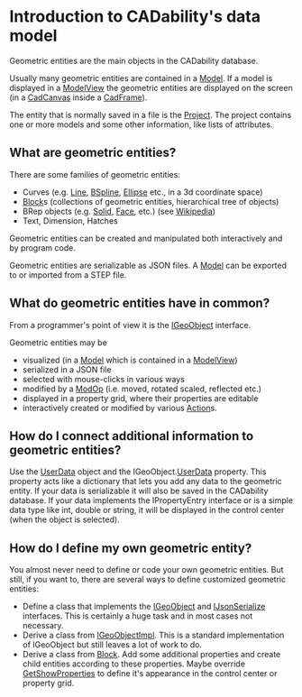 # Introduction to CADability's data model

Geometric entities are the main objects in the CADability database.

Usually many geometric entities are contained in a [Model](../api/CADability.Model.html). If a model is displayed in a [ModelView](../api/CADability.ModelView.html) the geometric entities 
are displayed on the screen (in a [CadCanvas](../../CADabilityFormsDoc/api/CADability.Forms.CadCanvas.html) inside a [CadFrame](../../CADabilityFormsDoc/api/CADability.Forms.CadFrame.html)). 

The entity that is normally saved in a file is the [Project](../api/CADability.Project.html). The project contains one or more models and some other information, like lists of attributes.

## What are geometric entities?
There are some families of geometric entities:
- Curves (e.g. [Line](../api/CADability.GeoObject.Line.html), [BSpline](../api/CADability.GeoObject.BSpline.html), [Ellipse](../api/CADability.GeoObject.Ellipse.html) etc., in a 3d coordinate space)
- [Block](../api/CADability.GeoObject.Block.html)s (collections of geometric entities, hierarchical tree of objects)
- BRep objects (e.g. [Solid](../api/CADability.GeoObject.Solid.html), [Face](../api/CADability.GeoObject.Face.html), etc.) (see [Wikipedia](https://en.wikipedia.org/wiki/Boundary_representation))
- Text, Dimension, Hatches

Geometric entities can be created and manipulated both interactively and by program code.

Geometric entities are serializable as JSON files. A [Model](../api/CADability.Model.html) can be exported to or imported from a STEP file.

## What do geometric entities have in common?
From a programmer's point of view it is the [IGeoObject](../api/CADability.GeoObject.IGeoObject.html) interface.

Geometric entities may be
- visualized (in a [Model](../api/CADability.Model.html) which is contained in a [ModelView](../api/CADability.ModelView.html))
- serialized in a JSON file
- selected with mouse-clicks in various ways
- modified by a [ModOp](../api/CADability.ModOp.html) (i.e. moved, rotated scaled, reflected etc.)
- displayed in a property grid, where their properties are editable
- interactively created or modified by various [Action](../api/CADability.Actions.Action.html)s.

## How do I connect additional information to geometric entities?
Use the [UserData](../api/CADability.UserData.html) object and the IGeoObject.[UserData](../api/CADability.GeoObject.IGeoObject.html#CADability_GeoObject_IGeoObject_UserData) property. This property acts like a dictionary that lets you add any data to the geometric entity. 
If your data is serializable it will also be saved in the CADability database. If your data implements the IPropertyEntry interface or is a simple data type like int, double or string, it will 
be displayed in the control center (when the object is selected).

## How do I define my own geometric entity?
You almost never need to define or code your own geometric entities. But still, if you want to, there are several ways to define customized geometric entities:
- Define a class that implements the [IGeoObject](../api/CADability.GeoObject.IGeoObject.html) and [IJsonSerialize](../api/CADability.IJsonSerialize.html) interfaces. 
This is certainly a huge task and in most cases not necessary.
- Derive a class from [IGeoObjectImpl](../api/CADability.GeoObject.IGeoObjectImpl.html). This is a standard implementation of IGeoObject but still leaves a lot of work to do.
- Derive a class from [Block](../api/CADability.GeoObject.Block.html). Add some additional properties and create child entities according to these properties. 
Maybe override [GetShowProperties](../api/CADability.GeoObject.IGeoObject.GetShowProperties.html) to define it's appearance in the control center or property grid.


